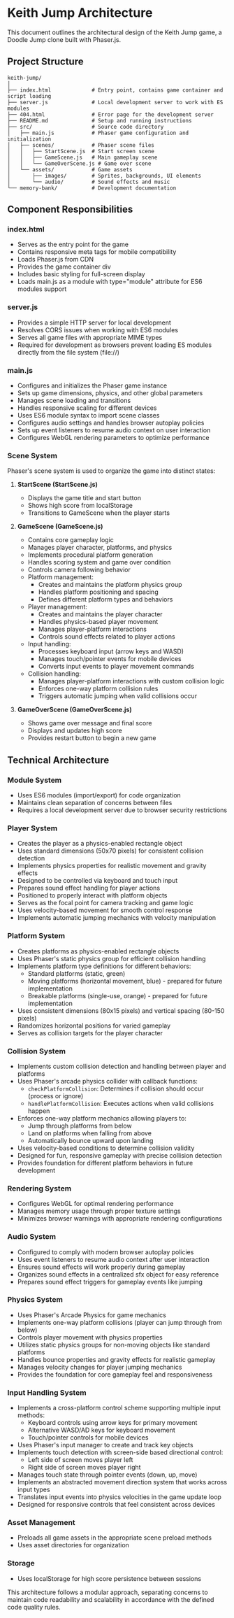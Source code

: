 # Keith Jump Architecture

This document outlines the architectural design of the Keith Jump game, a Doodle Jump clone built with Phaser.js.

## Project Structure

```
keith-jump/
│
├── index.html             # Entry point, contains game container and script loading
├── server.js              # Local development server to work with ES modules
├── 404.html               # Error page for the development server
├── README.md              # Setup and running instructions
├── src/                   # Source code directory
│   ├── main.js            # Phaser game configuration and initialization
│   ├── scenes/            # Phaser scene files
│   │   ├── StartScene.js  # Start screen scene
│   │   ├── GameScene.js   # Main gameplay scene
│   │   └── GameOverScene.js # Game over scene
│   └── assets/            # Game assets
│       ├── images/        # Sprites, backgrounds, UI elements
│       └── audio/         # Sound effects and music
└── memory-bank/           # Development documentation
```

## Component Responsibilities

### index.html
- Serves as the entry point for the game
- Contains responsive meta tags for mobile compatibility
- Loads Phaser.js from CDN
- Provides the game container div
- Includes basic styling for full-screen display
- Loads main.js as a module with type="module" attribute for ES6 modules support

### server.js
- Provides a simple HTTP server for local development
- Resolves CORS issues when working with ES6 modules
- Serves all game files with appropriate MIME types
- Required for development as browsers prevent loading ES modules directly from the file system (file://)

### main.js
- Configures and initializes the Phaser game instance
- Sets up game dimensions, physics, and other global parameters
- Manages scene loading and transitions
- Handles responsive scaling for different devices
- Uses ES6 module syntax to import scene classes
- Configures audio settings and handles browser autoplay policies
- Sets up event listeners to resume audio context on user interaction
- Configures WebGL rendering parameters to optimize performance

### Scene System
Phaser's scene system is used to organize the game into distinct states:

1. **StartScene (StartScene.js)**
   - Displays the game title and start button
   - Shows high score from localStorage
   - Transitions to GameScene when the player starts

2. **GameScene (GameScene.js)**
   - Contains core gameplay logic
   - Manages player character, platforms, and physics
   - Implements procedural platform generation
   - Handles scoring system and game over condition
   - Controls camera following behavior
   - Platform management:
     - Creates and maintains the platform physics group
     - Handles platform positioning and spacing
     - Defines different platform types and behaviors
   - Player management:
     - Creates and maintains the player character
     - Handles physics-based player movement
     - Manages player-platform interactions
     - Controls sound effects related to player actions
   - Input handling:
     - Processes keyboard input (arrow keys and WASD)
     - Manages touch/pointer events for mobile devices
     - Converts input events to player movement commands
   - Collision handling:
     - Manages player-platform interactions with custom collision logic
     - Enforces one-way platform collision rules
     - Triggers automatic jumping when valid collisions occur

3. **GameOverScene (GameOverScene.js)**
   - Shows game over message and final score
   - Displays and updates high score
   - Provides restart button to begin a new game

## Technical Architecture

### Module System
- Uses ES6 modules (import/export) for code organization
- Maintains clean separation of concerns between files
- Requires a local development server due to browser security restrictions

### Player System
- Creates the player as a physics-enabled rectangle object
- Uses standard dimensions (50x70 pixels) for consistent collision detection
- Implements physics properties for realistic movement and gravity effects
- Designed to be controlled via keyboard and touch input
- Prepares sound effect handling for player actions
- Positioned to properly interact with platform objects
- Serves as the focal point for camera tracking and game logic
- Uses velocity-based movement for smooth control response
- Implements automatic jumping mechanics with velocity manipulation

### Platform System
- Creates platforms as physics-enabled rectangle objects
- Uses Phaser's static physics group for efficient collision handling
- Implements platform type definitions for different behaviors:
  - Standard platforms (static, green)
  - Moving platforms (horizontal movement, blue) - prepared for future implementation
  - Breakable platforms (single-use, orange) - prepared for future implementation
- Uses consistent dimensions (80x15 pixels) and vertical spacing (80-150 pixels)
- Randomizes horizontal positions for varied gameplay
- Serves as collision targets for the player character

### Collision System
- Implements custom collision detection and handling between player and platforms
- Uses Phaser's arcade physics collider with callback functions:
  - `checkPlatformCollision`: Determines if collision should occur (process or ignore)
  - `handlePlatformCollision`: Executes actions when valid collisions happen
- Enforces one-way platform mechanics allowing players to:
  - Jump through platforms from below
  - Land on platforms when falling from above
  - Automatically bounce upward upon landing
- Uses velocity-based conditions to determine collision validity
- Designed for fun, responsive gameplay with precise collision detection
- Provides foundation for different platform behaviors in future development

### Rendering System
- Configures WebGL for optimal rendering performance
- Manages memory usage through proper texture settings
- Minimizes browser warnings with appropriate rendering configurations

### Audio System
- Configured to comply with modern browser autoplay policies
- Uses event listeners to resume audio context after user interaction
- Ensures sound effects will work properly during gameplay
- Organizes sound effects in a centralized sfx object for easy reference
- Prepares sound effect triggers for gameplay events like jumping

### Physics System
- Uses Phaser's Arcade Physics for game mechanics
- Implements one-way platform collisions (player can jump through from below)
- Controls player movement with physics properties
- Utilizes static physics groups for non-moving objects like standard platforms
- Handles bounce properties and gravity effects for realistic gameplay
- Manages velocity changes for player jumping mechanics
- Provides the foundation for core gameplay feel and responsiveness

### Input Handling System
- Implements a cross-platform control scheme supporting multiple input methods:
  - Keyboard controls using arrow keys for primary movement
  - Alternative WASD/AD keys for keyboard movement
  - Touch/pointer controls for mobile devices
- Uses Phaser's input manager to create and track key objects
- Implements touch detection with screen-side based directional control:
  - Left side of screen moves player left
  - Right side of screen moves player right
- Manages touch state through pointer events (down, up, move)
- Implements an abstracted movement direction system that works across input types
- Translates input events into physics velocities in the game update loop
- Designed for responsive controls that feel consistent across devices

### Asset Management
- Preloads all game assets in the appropriate scene preload methods
- Uses asset directories for organization

### Storage
- Uses localStorage for high score persistence between sessions

This architecture follows a modular approach, separating concerns to maintain code readability and scalability in accordance with the defined code quality rules.
